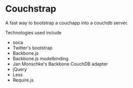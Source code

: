 # Couchstrap

A fast way to bootstrap a couchapp into a couchdb server.

Technologies used include

* soca
* Twitter's bootstrap
* Backbone.js
* Backbone.js modelbinding
* Jan Monschke's Backbone CouchDB adapter
* jQuery
* Less
* Require.js

